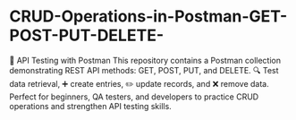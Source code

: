 # CRUD-Operations-in-Postman-GET-POST-PUT-DELETE-
📌 API Testing with Postman This repository contains a Postman collection demonstrating REST API methods: GET, POST, PUT, and DELETE. 🔍 Test data retrieval, ➕ create entries, ✏️ update records, and ❌ remove data. Perfect for beginners, QA testers, and developers to practice CRUD operations and strengthen API testing skills.

